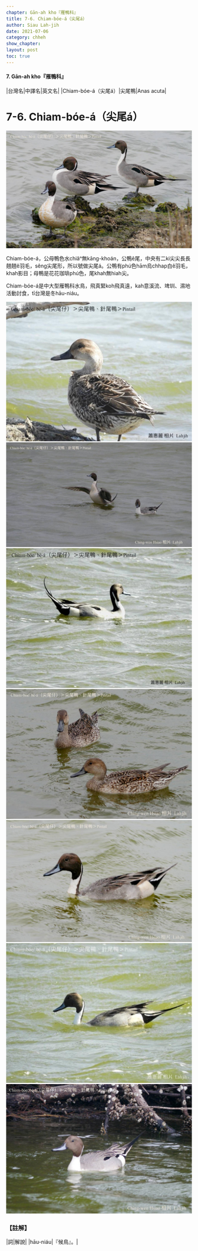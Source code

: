 ```yaml
---
chapter: Gān-ah kho『雁鴨科』
title: 7-6. Chiam-bóe-á（尖尾á）
author: Siau Lah-jih
date: 2021-07-06
category: chheh
show_chapter: 
layout: post
toc: true
---
```


#### 7. Gān-ah kho『雁鴨科』

|台灣名|中譯名|英文名|
|Chiam-bóe-á（尖尾á）|尖尾鴨|Anas acuta|


# 7-6. Chiam-bóe-á（尖尾á）

![](../too5/07/07-6-6.尖尾á.jpg)


Chiam-bóe-á，公母鴨色水chiâⁿ無kāng-khoán，公鴨ê尾，中央有二ki尖尖長長翹翹ê羽毛，sêng尖尾形，所以號做尖尾á。公鴨有phú色hām烏chhap白ê羽毛，khah影目；母鴨是花花珈琲phú色，尾khah無hiah尖。

Chiam-bóe-á是中大型雁鴨科水鳥，飛真緊koh飛真遠，kah意溪流、埤圳、濕地活動討食，tī台灣是冬hāu-niáu。


![](../too5/07/07-6-4.尖尾á.jpg)
![](../too5/07/07-6-5.尖尾á.jpg)
![](../too5/07/07-6-7.尖尾á.jpg)
![](../too5/07/07-6-8.尖尾á.jpg)
![](../too5/07/07-6-1.尖尾á.jpg)
![](../too5/07/07-6-2.尖尾á.jpg)
![](../too5/07/07-6-3.尖尾á.jpg)


### 【註解】

|詞|解說|
|hāu-niáu|『候鳥』。|
